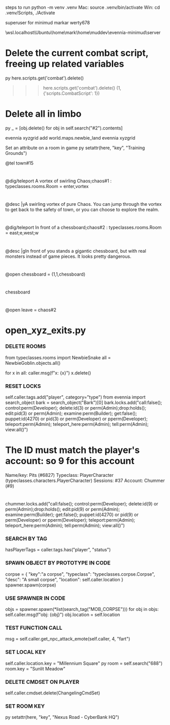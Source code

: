steps to run
python -m venv .venv
Mac: source .venv/bin/activate 
Win: cd .venv/Scripts, ./Activate

superuser for minimud
markar
werty678

\\wsl.localhost\Ubuntu\home\mark\home\muddev\evennia-minimud\server

# Delete the current combat script, freeing up related variables
py here.scripts.get('combat').delete()
>>> here.scripts.get('combat').delete()
(1, {'scripts.CombatScript': 1})

# Delete all in limbo
py _ = [obj.delete() for obj in self.search("#2").contents]

evennia xyzgrid add world.maps.newbie_land
evennia xyzgrid 

Set an attribute on a room in game
py setattr(here, "key", "Training Grounds")

@tel town#15
#
@dig/teleport A vortex of swirling Chaos;chaos#1 : typeclasses.rooms.Room = enter,vortex
#
@desc |yA swirling vortex of pure Chaos. You can jump through the vortex to get back to the safety of town, or you can choose to explore the realm.
#


#
@dig/teleport In front of a chessboard;chaos#2 : typeclasses.rooms.Room = east;e,west;w
#
@desc |gIn front of you stands a gigantic chessboard, but with real monsters instead of game pieces. It looks pretty dangerous.
#
@open chessboard = (1,1,chessboard)
#
chessboard
#
@open leave = chaos#2

# open_xyz_exits.py

### DELETE ROOMS
from typeclasses.rooms import NewbieSnake
all = NewbieGoblin.objects.all()

for x in all:
    caller.msg(f"x: {x}")
    x.delete()

### RESET LOCKS
 self.caller.tags.add("player", category="type")
 from evennia import search_object
 bark = search_object("Bark")[0]
 bark.locks.add("call:false(); control:perm(Developer); delete:id(3) or perm(Admin);drop:holds(); edit:pid(3) or perm(Admin); examine:perm(Builder); get:false(); puppet:id(4270) or pid(3) or perm(Developer) or pperm(Developer); teleport:perm(Admin); teleport_here:perm(Admin); tell:perm(Admin); view:all()")
 
 # The ID must match the player's account: so 9 for this account
 Name/key: Pits (#6827)
 Typeclass: PlayerCharacter (typeclasses.characters.PlayerCharacter)
 Sessions: #37
 Account: Chummer (#9)
 #
 chummer.locks.add("call:false(); control:perm(Developer); delete:id(9) or perm(Admin);drop:holds(); edit:pid(9) or perm(Admin); examine:perm(Builder); get:false(); puppet:id(4270) or pid(9) or perm(Developer) or pperm(Developer); teleport:perm(Admin); teleport_here:perm(Admin); tell:perm(Admin); view:all()")

### SEARCH BY TAG
  hasPlayerTags = caller.tags.has("player", "status")

### SPAWN OBJECT BY PROTOTYPE IN CODE
 corpse = {
     "key":"a corpse",
     "typeclass": "typeclasses.corpse.Corpse",
     "desc": "A small corpse",
     "location": self.caller.location
 }
 spawner.spawn(corpse)

### USE SPAWNER IN CODE
 objs = spawner.spawn(*list(search_tag("MOB_CORPSE")))
 for obj in objs:
     self.caller.msg(f"obj: {obj}")
     obj.location = self.location
        
### TEST FUNCTION CALL
msg = self.caller.get_npc_attack_emote(self.caller, 4, "fart")

### SET LOCAL KEY
 self.caller.location.key = "Millennium Square"
    py
        room = self.search("688")
        room.key = "Sunlit Meadow"

### DELETE CMDSET ON PLAYER
 self.caller.cmdset.delete(ChangelingCmdSet)

### SET ROOM KEY
 py setattr(here, "key", "Nexus Road - CyberBank HQ")